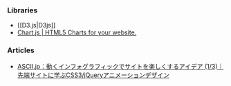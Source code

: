 ### Libraries

- [[D3.js|D3js]]
- [Chart.js | HTML5 Charts for your website.](http://www.chartjs.org/)

### Articles

- [ASCII.jp：動くインフォグラフィックでサイトを楽しくするアイデア (1/3)｜先端サイトに学ぶCSS3/jQueryアニメーションデザイン](http://ascii.jp/elem/000/000/906/906795/)